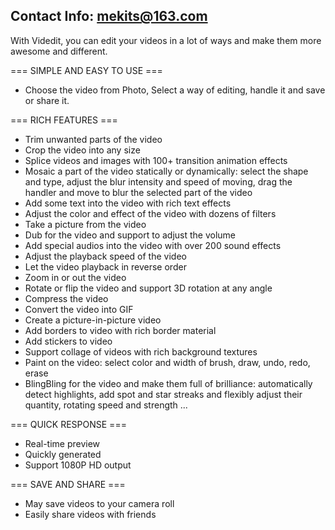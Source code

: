 Contact Info: mekits@163.com
-----------------------------------

With Videdit, you can edit your videos in a lot of ways and make them more awesome and different.

=== SIMPLE AND EASY TO USE ===
+ Choose the video from Photo, Select a way of editing, handle it and save or share it.

=== RICH FEATURES === 
+ Trim unwanted parts of the video
+ Crop the video into any size
+ Splice videos and images with 100+ transition animation effects
+ Mosaic a part of the video statically or dynamically: select the shape and type, adjust the blur intensity and speed of moving, drag the handler and move to blur the selected part of the video
+ Add some text into the video with rich text effects
+ Adjust the color and effect of the video with dozens of filters
+ Take a picture from the video
+ Dub for the video and support to adjust the volume
+ Add special audios into the video with over 200 sound effects
+ Adjust the playback speed of the video
+ Let the video playback in reverse order
+ Zoom in or out the video
+ Rotate or flip the video and support 3D rotation at any angle
+ Compress the video
+ Convert the video into GIF
+ Create a picture-in-picture video
+ Add borders to video with rich border material
+ Add stickers to video
+ Support collage of videos with rich background textures
+ Paint on the video: select color and width of brush, draw, undo, redo, erase
+ BlingBling for the video and make them full of brilliance: automatically detect highlights, add spot and star streaks and flexibly adjust their quantity, rotating speed and strength
...

=== QUICK RESPONSE === 
+ Real-time preview
+ Quickly generated
+ Support 1080P HD output

=== SAVE AND SHARE === 
+ May save videos to your camera roll
+ Easily share videos with friends



